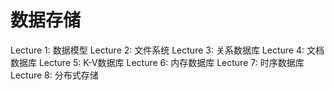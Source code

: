 # 数据存储

Lecture 1: 数据模型
Lecture 2: 文件系统
Lecture 3: 关系数据库
Lecture 4: 文档数据库
Lecture 5: K-V数据库
Lecture 6: 内存数据库
Lecture 7: 时序数据库
Lecture 8: 分布式存储
